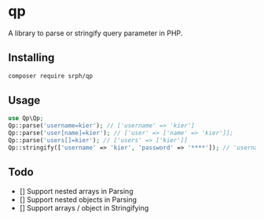 # qp
A library to parse or stringify query parameter in PHP.

## Installing
```bash
composer require srph/qp
```

## Usage
```php
use Qp\Qp;
Qp::parse('username=kier'); // ['username' => 'kier']
Qp::parse('user[name]=kier'); // ['user' => ['name' => 'kier']];
Qp::parse('users[]=kier'); // ['users' => ['kier']]
Qp::stringify(['username' => 'kier', 'password' => '****']); // 'username=kier&password=*****'
```

## Todo
- [] Support nested arrays in Parsing
- [] Support nested objects in Parsing
- [] Support arrays / object in Stringifying